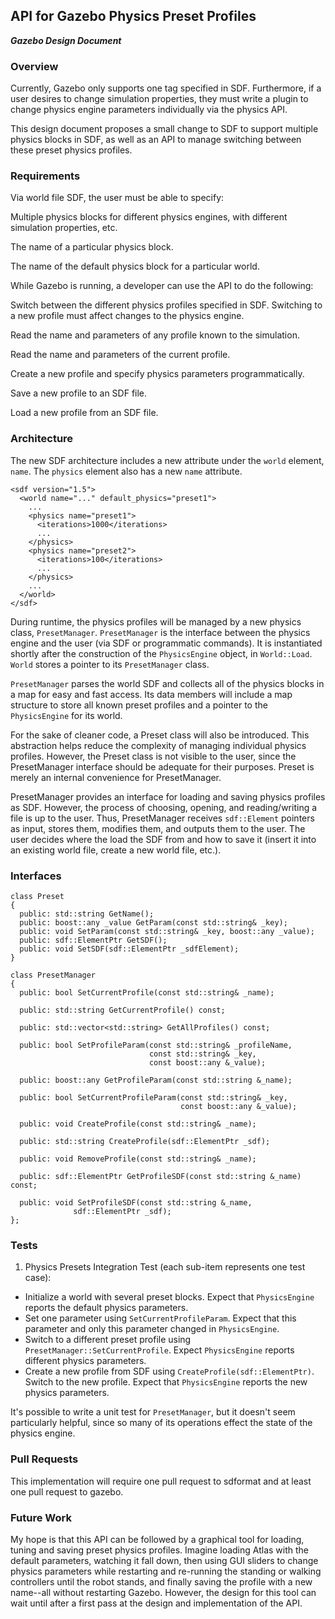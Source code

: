 ## API for Gazebo Physics Preset Profiles
***Gazebo Design Document***

### Overview
Currently, Gazebo only supports one <physics> tag specified in SDF. Furthermore, if a user desires to change simulation properties, they must write a plugin to change physics engine parameters individually via the physics API.

This design document proposes a small change to SDF to support multiple physics blocks in SDF, as well as an API to manage switching between these preset physics profiles.

### Requirements
Via world file SDF, the user must be able to specify:

Multiple physics blocks for different physics engines, with different simulation properties, etc.

The name of a particular physics block.

The name of the default physics block for a particular world.

While Gazebo is running, a developer can use the API to do the following:

Switch between the different physics profiles specified in SDF. Switching to a new profile must affect changes to the physics engine.

Read the name and parameters of any profile known to the simulation.

Read the name and parameters of the current profile.

Create a new profile and specify physics parameters programmatically.

Save a new profile to an SDF file.

Load a new profile from an SDF file.

### Architecture
The new SDF architecture includes a new attribute under the `world` element, `name`. The `physics` element also has a new `name` attribute.

~~~
<sdf version="1.5">
  <world name="..." default_physics="preset1">
    ...
    <physics name="preset1">
      <iterations>1000</iterations>
      ...
    </physics>
    <physics name="preset2">
      <iterations>100</iterations>
      ...
    </physics>
    ...
  </world>
</sdf>
~~~

During runtime, the physics profiles will be managed by a new physics class, `PresetManager`. `PresetManager` is the interface between the physics engine and the user (via SDF or programmatic commands). It is instantiated shortly after the construction of the `PhysicsEngine` object, in `World::Load`. `World` stores a pointer to its `PresetManager` class.

`PresetManager` parses the world SDF and collects all of the physics blocks in a map for easy and fast access. Its data members will include a map structure to store all known preset profiles and a pointer to the `PhysicsEngine` for its world.

For the sake of cleaner code, a Preset class will also be introduced. This abstraction helps reduce the complexity of managing individual physics profiles. However, the Preset class is not visible to the user, since the PresetManager interface should be adequate for their purposes. Preset is merely an internal convenience for PresetManager.

PresetManager provides an interface for loading and saving physics profiles as SDF. However, the process of choosing, opening, and reading/writing a file is up to the user. Thus, PresetManager receives `sdf::Element` pointers as input, stores them, modifies them, and outputs them to the user. The user decides where the load the SDF from and how to save it (insert it into an existing world file, create a new world file, etc.).

### Interfaces

~~~
class Preset
{
  public: std::string GetName();
  public: boost::any _value GetParam(const std::string& _key);
  public: void SetParam(const std::string& _key, boost::any _value);
  public: sdf::ElementPtr GetSDF();
  public: void SetSDF(sdf::ElementPtr _sdfElement);
}

class PresetManager
{
  public: bool SetCurrentProfile(const std::string& _name);

  public: std::string GetCurrentProfile() const;

  public: std::vector<std::string> GetAllProfiles() const;

  public: bool SetProfileParam(const std::string& _profileName,
                               const std::string& _key,
                               const boost::any &_value);

  public: boost::any GetProfileParam(const std::string &_name);

  public: bool SetCurrentProfileParam(const std::string& _key,
                                      const boost::any &_value);

  public: void CreateProfile(const std::string& _name);

  public: std::string CreateProfile(sdf::ElementPtr _sdf);

  public: void RemoveProfile(const std::string& _name);

  public: sdf::ElementPtr GetProfileSDF(const std::string &_name) const;

  public: void SetProfileSDF(const std::string &_name,
              sdf::ElementPtr _sdf);
};
~~~

### Tests
1. Physics Presets Integration Test (each sub-item represents one test case):
  - Initialize a world with several preset blocks. Expect that `PhysicsEngine` reports the default physics parameters.
  - Set one parameter using `SetCurrentProfileParam`. Expect that this parameter and only this parameter changed in `PhysicsEngine`.
  - Switch to a different preset profile using `PresetManager::SetCurrentProfile`. Expect `PhysicsEngine` reports different physics parameters.
  - Create a new profile from SDF using `CreateProfile(sdf::ElementPtr)`. Switch to the new profile. Expect that `PhysicsEngine` reports the new physics parameters.

It's possible to write a unit test for `PresetManager`, but it doesn't seem particularly helpful, since so many of its operations effect the state of the physics engine.

### Pull Requests
This implementation will require one pull request to sdformat and at least one pull request to gazebo.

### Future Work
My hope is that this API can be followed by a graphical tool for loading, tuning and saving preset physics profiles. Imagine loading Atlas with the default parameters, watching it fall down, then using GUI sliders to change physics parameters while restarting and re-running the standing or walking controllers until the robot stands, and finally saving the profile with a new name--all without restarting Gazebo. However, the design for this tool can wait until after a first pass at the design and implementation of the API.
